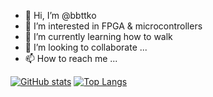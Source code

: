 - 👋 Hi, I’m @bbttko
- 👀 I’m interested in FPGA & microcontrollers
- 🌱 I’m currently learning how to walk
- 💞️ I’m looking to collaborate ...
- 📫 How to reach me ...

[![GitHub stats](https://github-readme-stats.vercel.app/api?username=bbttko)](https://github.com/bbttko/github-readme-stats)
[![Top Langs](https://github-readme-stats.vercel.app/api/top-langs/?username=bbttko&layout=compact)](https://github.com/bbttko/github-readme-stats)

<!---
bbttko/bbttko is a ✨ special ✨ repository because its `README.md` (this file) appears on your GitHub profile.
You can click the Preview link to take a look at your changes.
--->
